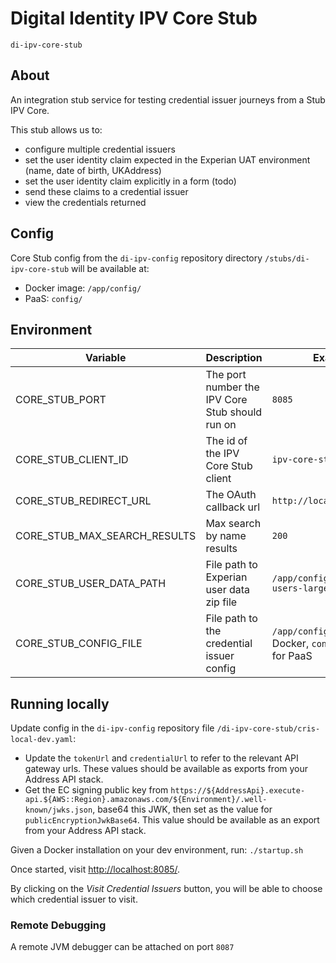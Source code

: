 # Digital Identity IPV Core Stub

`di-ipv-core-stub`

## About

An integration stub service for testing credential issuer journeys from a Stub IPV Core.

This stub allows us to:

* configure multiple credential issuers
* set the user identity claim expected in the Experian UAT environment (name, date of birth, UKAddress)
* set the user identity claim explicitly in a form (todo)
* send these claims to a credential issuer
* view the credentials returned

## Config

Core Stub config from the `di-ipv-config` repository directory `/stubs/di-ipv-core-stub` will be available at:
* Docker image: `/app/config/`
* PaaS: `config/`

## Environment

Variable | Description | Example Value
--- | --- | --- |
CORE_STUB_PORT             | The port number the IPV Core Stub should run on | `8085` |
CORE_STUB_CLIENT_ID              | The id of the IPV Core Stub client | `ipv-core-stub` |
CORE_STUB_REDIRECT_URL               | The OAuth callback url | `http://localhost:8085/callback` |
CORE_STUB_MAX_SEARCH_RESULTS   | Max search by name results | `200` |
CORE_STUB_USER_DATA_PATH  | File path to Experian user data zip file | `/app/config/experian-uat-users-large.zip` |
CORE_STUB_CONFIG_FILE  | File path to the credential issuer config | `/app/config/cris-dev.yaml` for Docker, `config/cris-dev.yaml` for PaaS|

## Running locally

Update config in the `di-ipv-config` repository file `/di-ipv-core-stub/cris-local-dev.yaml`:
* Update the `tokenUrl` and `credentialUrl` to refer to the relevant API gateway urls. These values should be available as exports from your Address API stack.
* Get the EC signing public key from `https://${AddressApi}.execute-api.${AWS::Region}.amazonaws.com/${Environment}/.well-known/jwks.json`, base64 this JWK, then set as the value for `publicEncryptionJwkBase64`. This value should be available as an export from your Address API stack.

Given a Docker installation on your dev environment, run:
`./startup.sh`

Once started, visit [http://localhost:8085/](http://localhost:8085/).

By clicking on the _Visit Credential Issuers_ button, you will be able to choose which credential issuer to visit.

### Remote Debugging

A remote JVM debugger can be attached on port `8087`
